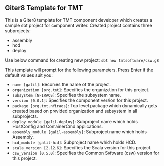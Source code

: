 ## Giter8 Template for TMT

This is a Giter8 template for TMT component developer which creates a sample sbt project for component writer.
Created project contains three subprojects:
 - assembly
 - hcd
 - deploy

Use below command for creating new project:
`sbt new tmtsoftware/csw.g8`

This template will prompt for the following parameters. Press Enter if the default values suit you:

 - `name [galil]`: Becomes the name of the project.
 - `organization [org.tmt]`: Specifies the organization for this project.
 - `subsystem [NFIRAOS]`: Specifies the subsystem name.
 - `version [0.0.1]`: Specifies the component version for this project.
 - `package [org.tmt.nfiraos]`: Top level package which dynamically gets created based on provided organization and subsystem in all subprojects.
 - `deploy_module [galil-deploy]`: Subproject name which holds HostConfig and ContainerCmd applications.
 - `assembly_module [galil-assembly]`: Subproject name which holds Assembly.
 - `hcd_module [galil-hcd]`: Subproject name which holds HCD.
 - `scala_version [2.12.6]`: Specifies the Scala version for this project.
 - `csw_version [0.5.0]`: Specifies the Common Software (csw) version for this project.